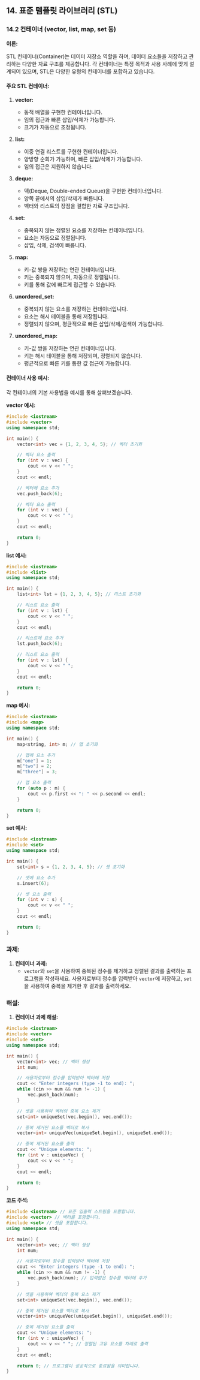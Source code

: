 ## 14. 표준 템플릿 라이브러리 (STL)

### 14.2 컨테이너 (vector, list, map, set 등)

**이론:**

STL 컨테이너(Container)는 데이터 저장소 역할을 하며, 데이터 요소들을 저장하고 관리하는 다양한 자료 구조를 제공합니다. 각 컨테이너는 특정 목적과 사용 사례에 맞게 설계되어 있으며, STL은 다양한 유형의 컨테이너를 포함하고 있습니다.

#### **주요 STL 컨테이너:**

1. **vector:**
   - 동적 배열을 구현한 컨테이너입니다.
   - 임의 접근과 빠른 삽입/삭제가 가능합니다.
   - 크기가 자동으로 조정됩니다.

2. **list:**
   - 이중 연결 리스트를 구현한 컨테이너입니다.
   - 양방향 순회가 가능하며, 빠른 삽입/삭제가 가능합니다.
   - 임의 접근은 지원하지 않습니다.

3. **deque:**
   - 덱(Deque, Double-ended Queue)을 구현한 컨테이너입니다.
   - 양쪽 끝에서의 삽입/삭제가 빠릅니다.
   - 벡터와 리스트의 장점을 결합한 자료 구조입니다.

4. **set:**
   - 중복되지 않는 정렬된 요소를 저장하는 컨테이너입니다.
   - 요소는 자동으로 정렬됩니다.
   - 삽입, 삭제, 검색이 빠릅니다.

5. **map:**
   - 키-값 쌍을 저장하는 연관 컨테이너입니다.
   - 키는 중복되지 않으며, 자동으로 정렬됩니다.
   - 키를 통해 값에 빠르게 접근할 수 있습니다.

6. **unordered_set:**
   - 중복되지 않는 요소를 저장하는 컨테이너입니다.
   - 요소는 해시 테이블을 통해 저장됩니다.
   - 정렬되지 않으며, 평균적으로 빠른 삽입/삭제/검색이 가능합니다.

7. **unordered_map:**
   - 키-값 쌍을 저장하는 연관 컨테이너입니다.
   - 키는 해시 테이블을 통해 저장되며, 정렬되지 않습니다.
   - 평균적으로 빠른 키를 통한 값 접근이 가능합니다.

#### **컨테이너 사용 예시:**

각 컨테이너의 기본 사용법을 예시를 통해 살펴보겠습니다.

**vector 예시:**

```cpp
#include <iostream>
#include <vector>
using namespace std;

int main() {
    vector<int> vec = {1, 2, 3, 4, 5}; // 벡터 초기화

    // 벡터 요소 출력
    for (int v : vec) {
        cout << v << " ";
    }
    cout << endl;

    // 벡터에 요소 추가
    vec.push_back(6);

    // 벡터 요소 출력
    for (int v : vec) {
        cout << v << " ";
    }
    cout << endl;

    return 0;
}
```

**list 예시:**

```cpp
#include <iostream>
#include <list>
using namespace std;

int main() {
    list<int> lst = {1, 2, 3, 4, 5}; // 리스트 초기화

    // 리스트 요소 출력
    for (int v : lst) {
        cout << v << " ";
    }
    cout << endl;

    // 리스트에 요소 추가
    lst.push_back(6);

    // 리스트 요소 출력
    for (int v : lst) {
        cout << v << " ";
    }
    cout << endl;

    return 0;
}
```

**map 예시:**

```cpp
#include <iostream>
#include <map>
using namespace std;

int main() {
    map<string, int> m; // 맵 초기화

    // 맵에 요소 추가
    m["one"] = 1;
    m["two"] = 2;
    m["three"] = 3;

    // 맵 요소 출력
    for (auto p : m) {
        cout << p.first << ": " << p.second << endl;
    }

    return 0;
}
```

**set 예시:**

```cpp
#include <iostream>
#include <set>
using namespace std;

int main() {
    set<int> s = {1, 2, 3, 4, 5}; // 셋 초기화

    // 셋에 요소 추가
    s.insert(6);

    // 셋 요소 출력
    for (int v : s) {
        cout << v << " ";
    }
    cout << endl;

    return 0;
}
```

### 과제:

1. **컨테이너 과제:**
   - `vector`와 `set`을 사용하여 중복된 정수를 제거하고 정렬된 결과를 출력하는 프로그램을 작성하세요. 사용자로부터 정수를 입력받아 `vector`에 저장하고, `set`을 사용하여 중복을 제거한 후 결과를 출력하세요.

### 해설:

1. **컨테이너 과제 해설:**

```cpp
#include <iostream>
#include <vector>
#include <set>
using namespace std;

int main() {
    vector<int> vec; // 벡터 생성
    int num;

    // 사용자로부터 정수를 입력받아 벡터에 저장
    cout << "Enter integers (type -1 to end): ";
    while (cin >> num && num != -1) {
        vec.push_back(num);
    }

    // 셋을 사용하여 벡터의 중복 요소 제거
    set<int> uniqueSet(vec.begin(), vec.end());

    // 중복 제거된 요소를 벡터로 복사
    vector<int> uniqueVec(uniqueSet.begin(), uniqueSet.end());

    // 중복 제거된 요소를 출력
    cout << "Unique elements: ";
    for (int v : uniqueVec) {
        cout << v << " ";
    }
    cout << endl;

    return 0;
}
```

**코드 주석:**

```cpp
#include <iostream> // 표준 입출력 스트림을 포함합니다.
#include <vector> // 벡터를 포함합니다.
#include <set> // 셋을 포함합니다.
using namespace std;

int main() {
    vector<int> vec; // 벡터 생성
    int num;

    // 사용자로부터 정수를 입력받아 벡터에 저장
    cout << "Enter integers (type -1 to end): ";
    while (cin >> num && num != -1) {
        vec.push_back(num); // 입력받은 정수를 벡터에 추가
    }

    // 셋을 사용하여 벡터의 중복 요소 제거
    set<int> uniqueSet(vec.begin(), vec.end());

    // 중복 제거된 요소를 벡터로 복사
    vector<int> uniqueVec(uniqueSet.begin(), uniqueSet.end());

    // 중복 제거된 요소를 출력
    cout << "Unique elements: ";
    for (int v : uniqueVec) {
        cout << v << " "; // 정렬된 고유 요소를 차례로 출력
    }
    cout << endl;

    return 0; // 프로그램이 성공적으로 종료됨을 의미합니다.
}
```
